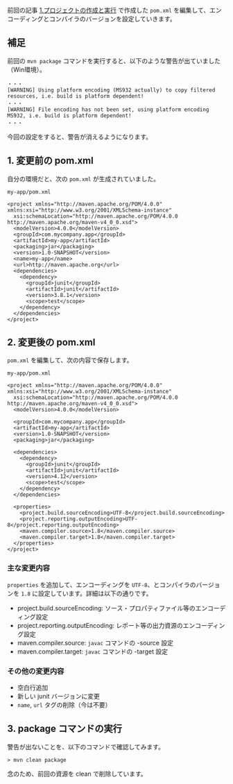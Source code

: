 前回の記事 [1.プロジェクトの作成と実行](entry/maven/intro/create-prj-and-exec) で作成した `pom.xml` を編集して、エンコーディングとコンパイラのバージョンを設定していきます。

## 補足
前回の `mvn package` コマンドを実行すると、以下のような警告が出ていました（Win環境）。

```
・・・
[WARNING] Using platform encoding (MS932 actually) to copy filtered resources, i.e. build is platform dependent!
・・・
[WARNING] File encoding has not been set, using platform encoding MS932, i.e. build is platform dependent!
・・・
```

今回の設定をすると、警告が消えるようになります。


## 1. 変更前の pom.xml
自分の環境だと、次の `pom.xml` が生成されていました。

`my-app/pom.xml`

```
<project xmlns="http://maven.apache.org/POM/4.0.0" xmlns:xsi="http://www.w3.org/2001/XMLSchema-instance"
  xsi:schemaLocation="http://maven.apache.org/POM/4.0.0 http://maven.apache.org/maven-v4_0_0.xsd">
  <modelVersion>4.0.0</modelVersion>
  <groupId>com.mycompany.app</groupId>
  <artifactId>my-app</artifactId>
  <packaging>jar</packaging>
  <version>1.0-SNAPSHOT</version>
  <name>my-app</name>
  <url>http://maven.apache.org</url>
  <dependencies>
    <dependency>
      <groupId>junit</groupId>
      <artifactId>junit</artifactId>
      <version>3.8.1</version>
      <scope>test</scope>
    </dependency>
  </dependencies>
</project>
```


## 2. 変更後の pom.xml
`pom.xml` を編集して、次の内容で保存します。

`my-app/pom.xml`

```
<project xmlns="http://maven.apache.org/POM/4.0.0" xmlns:xsi="http://www.w3.org/2001/XMLSchema-instance"
  xsi:schemaLocation="http://maven.apache.org/POM/4.0.0 http://maven.apache.org/maven-v4_0_0.xsd">
  <modelVersion>4.0.0</modelVersion>

  <groupId>com.mycompany.app</groupId>
  <artifactId>my-app</artifactId>
  <version>1.0-SNAPSHOT</version>
  <packaging>jar</packaging>

  <dependencies>
    <dependency>
      <groupId>junit</groupId>
      <artifactId>junit</artifactId>
      <version>4.12</version>
      <scope>test</scope>
    </dependency>
  </dependencies>

  <properties>
    <project.build.sourceEncoding>UTF-8</project.build.sourceEncoding>
    <project.reporting.outputEncoding>UTF-8</project.reporting.outputEncoding>
    <maven.compiler.source>1.8</maven.compiler.source>
    <maven.compiler.target>1.8</maven.compiler.target>
  </properties>
</project>
```

### 主な変更内容
`properties` を追加して、エンコーディングを `UTF-8`、とコンパイラのバージョンを `1.8` に設定しています。詳細は以下の通りです。

- project.build.sourceEncoding: ソース・プロパティファイル等のエンコーディング設定
- project.reporting.outputEncoding: レポート等の出力資源のエンコーディング設定
- maven.compiler.source: `javac` コマンドの -source 設定
- maven.compiler.target: `javac` コマンドの -target 設定

### その他の変更内容
- 空白行追加
- 新しい junit バージョンに変更
- `name`, `url` タグの削除（今は不要）


## 3. package コマンドの実行
警告が出ないことを、以下のコマンドで確認してみます。

```
> mvn clean package
```

念のため、前回の資源を clean で削除しています。